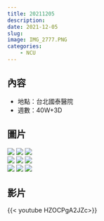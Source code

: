 ```yaml
---
title: 20211205
description: 
date: 2021-12-05
slug: 
image: IMG_2777.PNG
categories:
    - NCU
---
```


## 內容

* 地點：台北國泰醫院
* 週數：40W+3D

## 圖片

![](IMG_2768.jpg)  ![](IMG_2769.jpg)  ![](IMG_2770.jpg)  
![](IMG_2771.jpg)  ![](IMG_2772.jpg)  ![](IMG_2773.jpg)  
![](IMG_2775.PNG)  ![](IMG_2776.PNG)  ![](IMG_2777.PNG)  

## 影片

{{< youtube HZOCPgA2JZc>}}

